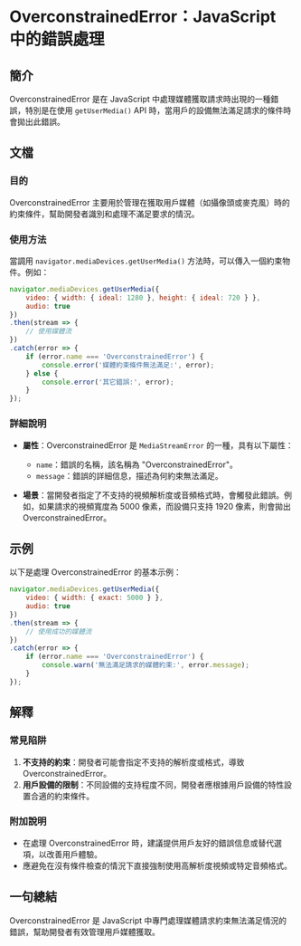 <!--
Meta Description: # OverconstrainedError：JavaScript 中的錯誤處理 ## 簡介 OverconstrainedError 是在 JavaScript 中處理媒體獲取請求時出現的一種錯誤，特別是在使用 `getUserMedia()` API 時，當用戶的設備無法滿足請求的條件時會拋出此...
Meta Keywords: overconstrainederror, error, javascript, getusermedia, navigator
-->

# OverconstrainedError：JavaScript 中的錯誤處理

## 簡介
OverconstrainedError 是在 JavaScript 中處理媒體獲取請求時出現的一種錯誤，特別是在使用 `getUserMedia()` API 時，當用戶的設備無法滿足請求的條件時會拋出此錯誤。

## 文檔
### 目的
OverconstrainedError 主要用於管理在獲取用戶媒體（如攝像頭或麥克風）時的約束條件，幫助開發者識別和處理不滿足要求的情況。

### 使用方法
當調用 `navigator.mediaDevices.getUserMedia()` 方法時，可以傳入一個約束物件。例如：

```javascript
navigator.mediaDevices.getUserMedia({
    video: { width: { ideal: 1280 }, height: { ideal: 720 } },
    audio: true
})
.then(stream => {
    // 使用媒體流
})
.catch(error => {
    if (error.name === 'OverconstrainedError') {
        console.error('媒體約束條件無法滿足:', error);
    } else {
        console.error('其它錯誤:', error);
    }
});
```

### 詳細說明
- **屬性**：OverconstrainedError 是 `MediaStreamError` 的一種，具有以下屬性：
  - `name`：錯誤的名稱，該名稱為 "OverconstrainedError"。
  - `message`：錯誤的詳細信息，描述為何約束無法滿足。

- **場景**：當開發者指定了不支持的視頻解析度或音頻格式時，會觸發此錯誤。例如，如果請求的視頻寬度為 5000 像素，而設備只支持 1920 像素，則會拋出 OverconstrainedError。

## 示例
以下是處理 OverconstrainedError 的基本示例：

```javascript
navigator.mediaDevices.getUserMedia({
    video: { width: { exact: 5000 } },
    audio: true
})
.then(stream => {
    // 使用成功的媒體流
})
.catch(error => {
    if (error.name === 'OverconstrainedError') {
        console.warn('無法滿足請求的媒體約束:', error.message);
    }
});
```

## 解釋
### 常見陷阱
1. **不支持的約束**：開發者可能會指定不支持的解析度或格式，導致 OverconstrainedError。
2. **用戶設備的限制**：不同設備的支持程度不同，開發者應根據用戶設備的特性設置合適的約束條件。

### 附加說明
- 在處理 OverconstrainedError 時，建議提供用戶友好的錯誤信息或替代選項，以改善用戶體驗。
- 應避免在沒有條件檢查的情況下直接強制使用高解析度視頻或特定音頻格式。

## 一句總結
OverconstrainedError 是 JavaScript 中專門處理媒體請求約束無法滿足情況的錯誤，幫助開發者有效管理用戶媒體獲取。